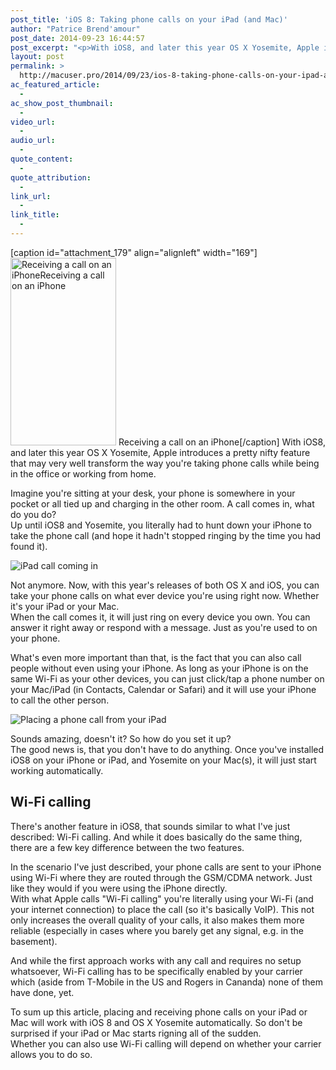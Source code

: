 ```yaml
---
post_title: 'iOS 8: Taking phone calls on your iPad (and Mac)'
author: "Patrice Brend'amour"
post_date: 2014-09-23 16:44:57
post_excerpt: "<p>With iOS8, and later this year OS X Yosemite, Apple introduces a pretty nifty feature that may very well transform the way you're taking phone calls while being in the office or working at home.</p><p>Imagine you're sitting at your desk, your phone is somewhere in your pocket or all tied up and charging in the other room. A call comes in, what do you do? &nbsp;&nbsp;<br />Up until iOS8 and Yosemite, you literally had to hunt down your iPhone to take the phone call (and hope it hadn't stopped ringing by the time you had fount your phone).</p>"
layout: post
permalink: >
  http://macuser.pro/2014/09/23/ios-8-taking-phone-calls-on-your-ipad-and-mac/
ac_featured_article:
  - 
ac_show_post_thumbnail:
  - 
video_url:
  - 
audio_url:
  - 
quote_content:
  - 
quote_attribution:
  - 
link_url:
  - 
link_title:
  - 
---
```

[caption id="attachment_179" align="alignleft" width="169"]<a href="/wp-content/uploads/2014/09/ios8_call_iPhone.png"><img src="http://mup.brendamour.net/wp-content/uploads/2014/09/ios8_call_iPhone-169x300.png" alt="Receiving a call on an iPhoneReceiving a call on an iPhone" width="169" height="300" class="size-medium wp-image-179" /></a> Receiving a call on an iPhone[/caption]
With iOS8, and later this year OS X Yosemite, Apple introduces a pretty nifty feature that may very well transform the way you're taking phone calls while being in the office or working from home.

Imagine you're sitting at your desk, your phone is somewhere in your pocket or all tied up and charging in the other room. A call comes in, what do you do?<br />
Up until iOS8 and Yosemite, you literally had to hunt down your iPhone to take the phone call (and hope it hadn't stopped ringing by the time you had found it).

<img src="/wp-content/uploads/2014/09/img2.png" alt="iPad call coming in" title="Receiving a call on an iPad" />

Not anymore. Now, with this year's releases of both OS X and iOS, you can take your phone calls on what ever device you're using right now. Whether it's your iPad or your Mac.<br />
When the call comes it, it will just ring on every device you own. You can answer it right away or respond with a message. Just as you're used to on your phone.

What's even more important than that, is the fact that you can also call people without even using your iPhone. As long as your iPhone is on the same Wi-Fi as your other devices, you can just click/tap a phone number on your Mac/iPad (in Contacts, Calendar or Safari) and it will use your iPhone to call the other person.

<img src="/wp-content/uploads/2014/09/ios8_placingCall_iPad.png" alt="Placing a phone call from your iPad" title="Making a call on an iPad" />

Sounds amazing, doesn't it? So how do you set it up?<br />
The good news is, that you don't have to do anything. Once you've installed iOS8 on your iPhone or iPad, and Yosemite on your Mac(s), it will just start working automatically.

<h2>Wi-Fi calling</h2>

There's another feature in iOS8, that sounds similar to what I've just described: Wi-Fi calling. And while it does basically do the same thing, there are a few key difference between the two features.

In the scenario I've just described, your phone calls are sent to your iPhone using Wi-Fi where they are routed through the GSM/CDMA network. Just like they would if you were using the iPhone directly.<br />
With what Apple calls "Wi-Fi calling" you're literally using your Wi-Fi (and your internet connection) to place the call (so it's basically VoIP). This not only increases the overall quality of your calls, it also makes them more reliable (especially in cases where you barely get any signal, e.g. in the basement).

And while the first approach works with any call and requires no setup whatsoever, Wi-Fi calling has to be specifically enabled by your carrier which (aside from T-Mobile in the US and Rogers in Cananda) none of them have done, yet.

To sum up this article, placing and receiving phone calls on your iPad or Mac will work with iOS 8 and OS X Yosemite automatically. So don't be surprised if your iPad or Mac starts rigning all of the sudden.<br />
Whether you can also use Wi-Fi calling will depend on whether your carrier allows you to do so.
